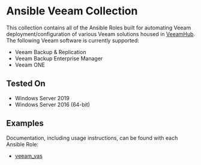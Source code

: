# Ansible Veeam Collection

This collection contains all of the Ansible Roles built for automating Veeam deployment/configuration of various Veeam solutions housed in [VeeamHub](https://github.com/VeeamHub/veeam-ansible). The following Veeam software is currently supported:

* Veeam Backup & Replication
* Veeam Backup Enterprise Manager
* Veeam ONE

## Tested On

* Windows Server 2019
* Windows Server 2016 (64-bit)

## Examples

Documentation, including usage instructions, can be found with each Ansible Role:

* [veeam_vas](https://github.com/VeeamHub/veeam-ansible/tree/master/roles/veeam_vas)

